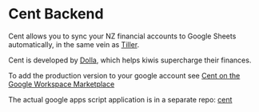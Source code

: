 # Cent Backend

Cent allows you to sync your NZ financial accounts to Google Sheets automatically, in the same vein as [Tiller](https://www.tillerhq.com).

Cent is developed by [Dolla](https://dolla.nz), which helps kiwis supercharge their finances.

To add the production version to your google account see [Cent on the Google Workspace Marketplace](https://workspace.google.com/marketplace/app/cent/965094160482)

The actual google apps script application is in a separate repo: [cent](https://github.com/dolla-nz/cent-nz)
